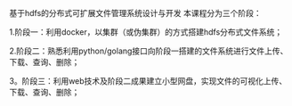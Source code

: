 基于hdfs的分布式可扩展文件管理系统设计与开发
本课程分为三个阶段：

1.阶段一：利用docker，以集群（或伪集群）的方式搭建hdfs分布式文件系统；

2.阶段二：熟悉利用python/golang接口向阶段一搭建的文件系统进行文件上传、下载、查询、删除；

3。阶段三：利用web技术及阶段二成果建立小型网盘，实现文件的可视化上传、下载、查询、删除；
